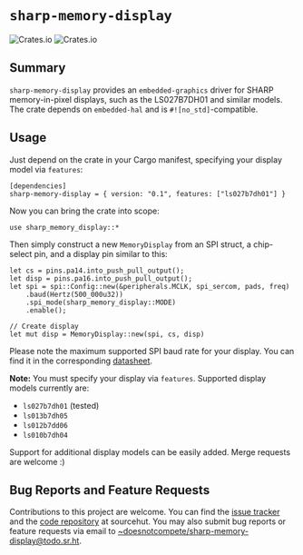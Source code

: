 # `sharp-memory-display`
![Crates.io](https://img.shields.io/crates/v/sharp-memory-display?style=flat-square)
![Crates.io](https://img.shields.io/crates/l/sharp-memory-display?style=flat-square)

## Summary
`sharp-memory-display` provides an `embedded-graphics` driver for SHARP memory-in-pixel displays, such as the LS027B7DH01 and similar models. The crate depends on `embedded-hal` and is `#![no_std]`-compatible.

## Usage
Just depend on the crate in your Cargo manifest, specifying your display model via `features`:
```
[dependencies]
sharp-memory-display = { version: "0.1", features: ["ls027b7dh01"] }
```

Now you can bring the crate into scope:
```
use sharp_memory_display::*
```

Then simply construct a new `MemoryDisplay` from an SPI struct, a chip-select pin, and a display pin similar to this:

```
let cs = pins.pa14.into_push_pull_output();
let disp = pins.pa16.into_push_pull_output();
let spi = spi::Config::new(&peripherals.MCLK, spi_sercom, pads, freq)
    .baud(Hertz(500_000u32))
    .spi_mode(sharp_memory_display::MODE)
    .enable();

// Create display
let mut disp = MemoryDisplay::new(spi, cs, disp)
```

Please note the maximum supported SPI baud rate for your display. You can find it in the corresponding [datasheet](https://www.sharpsde.com/products/displays/memory-lcd/).

**Note:** You must specify your display via `features`. Supported display models currently are:
 - `ls027b7dh01` (tested)
 - `ls013b7dh05`
 - `ls012b7dd06`
 - `ls010b7dh04`

Support for additional display models can be easily added. Merge requests are welcome :)

## Bug Reports and Feature Requests
Contributions to this project are welcome. You can find the [issue tracker](https://todo.sr.ht/~doesnotcompete/sharp-memory-display) and the [code repository](https://git.sr.ht/~doesnotcompete/sharp-memory-display) at sourcehut. You may also submit bug reports or feature requests via email to [~doesnotcompete/sharp-memory-display@todo.sr.ht](mailto:~doesnotcompete/sharp-memory-display@todo.sr.ht).
